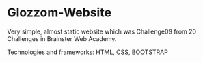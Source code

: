 # Glozzom-Website

Very simple, almost static website which was Challenge09 from 20 Challenges in Brainster Web Academy. 

Technologies and frameworks:
HTML,
CSS,
BOOTSTRAP
